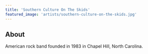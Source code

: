 ```yaml
---
title: 'Southern Culture On The Skids'
featured_image: 'artists/southern-culture-on-the-skids.jpg'
---
```


## About

American rock band founded in 1983 in Chapel Hill, North Carolina.
